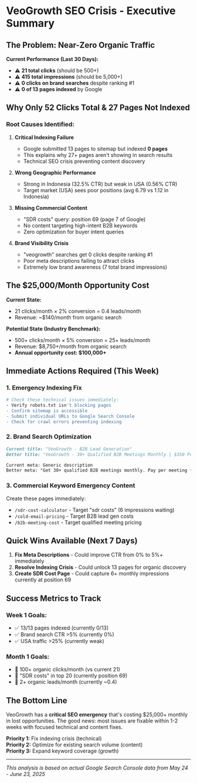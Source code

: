 # VeoGrowth SEO Crisis - Executive Summary

## The Problem: Near-Zero Organic Traffic

**Current Performance (Last 30 Days):**
- ⚠️ **21 total clicks** (should be 500+)
- ⚠️ **415 total impressions** (should be 5,000+)
- ⚠️ **0 clicks on brand searches** despite ranking #1
- ⚠️ **0 of 13 pages indexed** by Google

## Why Only 52 Clicks Total & 27 Pages Not Indexed

### Root Causes Identified:

1. **Critical Indexing Failure**
   - Google submitted 13 pages to sitemap but indexed **0 pages**
   - This explains why 27+ pages aren't showing in search results
   - Technical SEO crisis preventing content discovery

2. **Wrong Geographic Performance**
   - Strong in Indonesia (32.5% CTR) but weak in USA (0.56% CTR)
   - Target market (USA) sees poor positions (avg 6.79 vs 1.12 in Indonesia)

3. **Missing Commercial Content**
   - "SDR costs" query: position 69 (page 7 of Google)
   - No content targeting high-intent B2B keywords
   - Zero optimization for buyer intent queries

4. **Brand Visibility Crisis**
   - "veogrowth" searches get 0 clicks despite ranking #1
   - Poor meta descriptions failing to attract clicks
   - Extremely low brand awareness (7 total brand impressions)

## The $25,000/Month Opportunity Cost

**Current State:**
- 21 clicks/month × 2% conversion = 0.4 leads/month
- Revenue: ~$140/month from organic search

**Potential State (Industry Benchmark):**
- 500+ clicks/month × 5% conversion = 25+ leads/month  
- Revenue: $8,750+/month from organic search
- **Annual opportunity cost: $100,000+**

## Immediate Actions Required (This Week)

### 1. Emergency Indexing Fix
```bash
# Check these technical issues immediately:
- Verify robots.txt isn't blocking pages
- Confirm sitemap is accessible 
- Submit individual URLs to Google Search Console
- Check for crawl errors preventing indexing
```

### 2. Brand Search Optimization
```markdown
Current title: "VeoGrowth - B2B Lead Generation"
Better title: "VeoGrowth - 30+ Qualified B2B Meetings Monthly | $350 Per Meeting"

Current meta: Generic description
Better meta: "Get 30+ qualified B2B meetings monthly. Pay per meeting ($350), no retainers. 150+ clients, $8M+ pipeline generated. Book free consultation."
```

### 3. Commercial Keyword Emergency Content
Create these pages immediately:
- `/sdr-cost-calculator` - Target "sdr costs" (6 impressions waiting)
- `/cold-email-pricing` - Target B2B lead gen costs
- `/b2b-meeting-cost` - Target qualified meeting pricing

## Quick Wins Available (Next 7 Days)

1. **Fix Meta Descriptions** - Could improve CTR from 0% to 5%+ immediately
2. **Resolve Indexing Crisis** - Could unlock 13 pages for organic discovery  
3. **Create SDR Cost Page** - Could capture 6+ monthly impressions currently at position 69

## Success Metrics to Track

### Week 1 Goals:
- ✅ 13/13 pages indexed (currently 0/13)
- ✅ Brand search CTR >5% (currently 0%)
- ✅ USA traffic >25% (currently weak)

### Month 1 Goals:
- 🎯 100+ organic clicks/month (vs current 21)
- 🎯 "SDR costs" in top 20 (currently position 69)
- 🎯 2+ organic leads/month (currently ~0.4)

## The Bottom Line

VeoGrowth has a **critical SEO emergency** that's costing $25,000+ monthly in lost opportunities. The good news: most issues are fixable within 1-2 weeks with focused technical and content fixes.

**Priority 1:** Fix indexing crisis (technical)  
**Priority 2:** Optimize for existing search volume (content)  
**Priority 3:** Expand keyword coverage (growth)

---
*This analysis is based on actual Google Search Console data from May 24 - June 23, 2025*